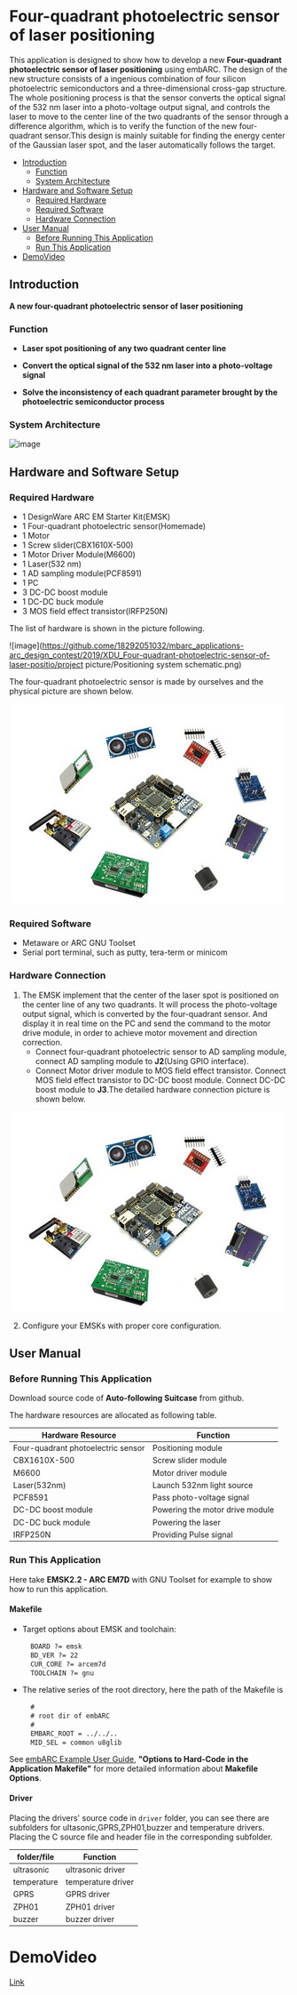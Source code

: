 # Four-quadrant photoelectric sensor of laser positioning
This application is designed to show how to develop a new **Four-quadrant photoelectric sensor of laser positioning** using embARC. The design of the new structure consists of a ingenious combination of four silicon photoelectric semiconductors and a three-dimensional cross-gap structure. The whole positioning process is that the sensor converts the optical signal of the 532 nm laser into a photo-voltage output signal, and controls the laser to move to the center line of the two quadrants of the sensor through a difference algorithm, which is to verify the function of the new four-quadrant sensor.This design is mainly suitable for finding the energy center of the Gaussian laser spot, and the laser automatically follows the target.

* [Introduction](#introduction)
	* [Function](#function)
	* [System Architecture](#system-architecture)
* [Hardware and Software Setup](#hardware-and-software-setup)
	* [Required Hardware](#required-hardware)
	* [Required Software](#required-software)
	* [Hardware Connection](#hardware-connection)
* [User Manual](#user-manual)
	* [Before Running This Application](#before-running-this-application)
	* [Run This Application](#run-this-application)
* [DemoVideo](#demovideo)

## Introduction
**A new four-quadrant photoelectric sensor of laser positioning**

### Function

- **Laser spot positioning of any two quadrant center line**


- **Convert the optical signal of the 532 nm laser into a photo-voltage signal**


- **Solve the inconsistency of each quadrant parameter brought by the photoelectric semiconductor process** 


### System Architecture

![image](https://github.come/18292051032/embarc_applications-arc_design_contest/2019/XDU_Four-quadrant-photoelectric-sensor-of-laser-positio/project-picture/Positioning-system-schematic.png)

## Hardware and Software Setup
### Required Hardware
- 1 DesignWare ARC EM Starter Kit(EMSK)
- 1 Four-quadrant photoelectric sensor(Homemade)
- 1 Motor
- 1 Screw slider(CBX1610X-500)
- 1 Motor Driver Module(M6600)
- 1 Laser(532 nm)
- 1 AD sampling module(PCF8591)
- 1 PC
- 3 DC-DC boost module
- 1 DC-DC buck module
- 3 MOS field effect transistor(IRFP250N)

The list of hardware is shown in the picture following. 

![image](https://github.come/18292051032/mbarc_applications-arc_design_contest/2019/XDU_Four-quadrant-photoelectric-sensor-of-laser-positio/project picture/Positioning system schematic.png)

The four-quadrant photoelectric sensor is made by ourselves and the physical picture are shown below.

![image](https://github.com/Mandywualmighty/Auto-following-Suitcase-Application/blob/master/doc/screenshots/hardware.png)

### Required Software
- Metaware or ARC GNU Toolset
- Serial port terminal, such as putty, tera-term or minicom

### Hardware Connection
1. The EMSK implement that the center of the laser spot is positioned on the center line of any two quadrants. It will process the photo-voltage output signal, which is converted by the four-quadrant sensor. And display it in real time on the PC and send the command to the motor drive module, in order to achieve motor movement and direction correction. 
   - Connect four-quadrant photoelectric sensor to AD sampling module, connect AD sampling module to **J2**(Using GPIO interface).
   - Connect Motor driver module to MOS field effect transistor. Connect MOS field effect transistor to DC-DC boost module. Connect DC-DC boost module to **J3**.The detailed hardware connection picture is shown below.
   
![image](https://github.com/Mandywualmighty/Auto-following-Suitcase-Application/blob/master/doc/screenshots/hardware.png)
 
2. Configure your EMSKs with proper core configuration.

## User Manual
### Before Running This Application
Download source code of **Auto-following Suitcase** from github.

The hardware resources are allocated as following table.

|  Hardware Resource                  |            Function                           |
| ------------------------------------| ----------------------------------------------|
|  Four-quadrant photoelectric sensor |        Positioning module                     |
|  CBX1610X-500                       |        Screw slider module                    |
|  M6600                              |        Motor driver module                    |
|  Laser(532nm)                       |        Launch 532nm light source              |
|  PCF8591                            |        Pass photo-voltage signal              |
|  DC-DC boost module                 |        Powering the motor drive module        |
|  DC-DC buck module                  |        Powering the laser                     |
|  IRFP250N                           |        Providing Pulse signal                 |

### Run This Application

Here take **EMSK2.2 - ARC EM7D** with GNU Toolset for example to show how to run this application.

#### Makefile

- Target options about EMSK and toolchain:

		BOARD ?= emsk
		BD_VER ?= 22
		CUR_CORE ?= arcem7d
		TOOLCHAIN ?= gnu

- The relative series of the root directory, here the path of the Makefile is 

		#
		# root dir of embARC
		#
		EMBARC_ROOT = ../../..
		MID_SEL = common u8glib


See [ embARC Example User Guide][40], **"Options to Hard-Code in the Application Makefile"** for more detailed information about **Makefile Options**.

#### Driver

Placing the drivers' source code in `driver` folder, you can see there are subfolders for ultasonic,GPRS,ZPH01,buzzer and temperature drivers.
Placing the C source file and header file in the corresponding subfolder.

|  folder/file        |            Function           |
| ------------------- | ------------------------------|
|  ultrasonic         |       ultrasonic driver       |
|  temperature        |       temperature driver      |
|  GPRS               |       GPRS driver             |
|  ZPH01              |       ZPH01 driver            |
|  buzzer             |       buzzer driver           |


# DemoVideo

[Link](https://v.youku.com/v_show/id_XNDI4Nzg1MDEwOA==.html?spm=a2h3j.8428770.3416059.1)

[40]: http://embarc.org/embarc_osp/doc/embARC_Document/html/page_example.html   " embARC Example User Guide"
